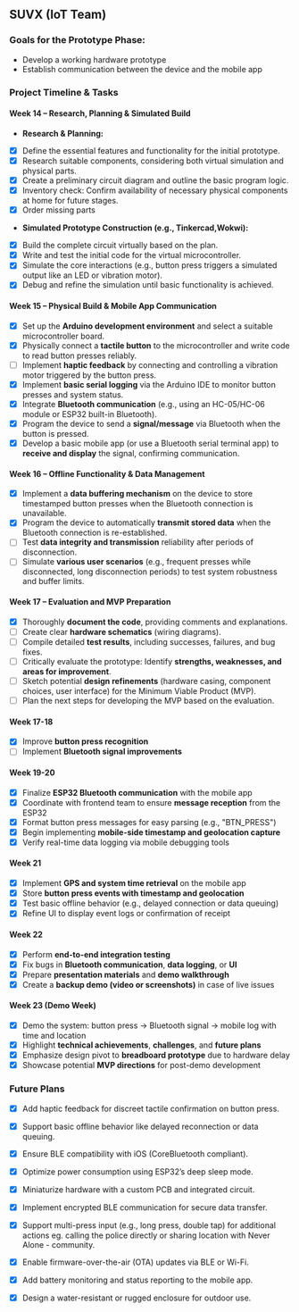 ## SUVX (IoT Team)  
### Goals for the Prototype Phase:  
- Develop a working hardware prototype  
- Establish communication between the device and the mobile app  

### Project Timeline & Tasks

#### **Week 14 – Research, Planning & Simulated Build**

* **Research & Planning:**
 * [x] Define the essential features and functionality for the initial prototype.
 * [x] Research suitable components, considering both virtual simulation and physical parts.
 * [x] Create a preliminary circuit diagram and outline the basic program logic.
 * [x] Inventory check: Confirm availability of necessary physical components at home for future stages.
 * [x] Order missing parts
      
* **Simulated Prototype Construction (e.g., Tinkercad,Wokwi):**
 * [x] Build the complete circuit virtually based on the plan.
 * [x] Write and test the initial code for the virtual microcontroller.
 * [x] Simulate the core interactions (e.g., button press triggers a simulated output like an LED or vibration motor).
 * [x] Debug and refine the simulation until basic functionality is achieved.

#### **Week 15 – Physical Build & Mobile App Communication**
* [x] Set up the **Arduino development environment** and select a suitable microcontroller board.
* [x] Physically connect a **tactile button** to the microcontroller and write code to read button presses reliably.
* [ ] Implement **haptic feedback** by connecting and controlling a vibration motor triggered by the button press.
* [x] Implement **basic serial logging** via the Arduino IDE to monitor button presses and system status.
* [x] Integrate **Bluetooth communication** (e.g., using an HC-05/HC-06 module or ESP32 built-in Bluetooth).
* [x] Program the device to send a **signal/message** via Bluetooth when the button is pressed.
* [x] Develop a basic mobile app (or use a Bluetooth serial terminal app) to **receive and display** the signal, confirming communication.

#### **Week 16 – Offline Functionality & Data Management**
* [x] Implement a **data buffering mechanism** on the device to store timestamped button presses when the Bluetooth connection is unavailable.
* [x] Program the device to automatically **transmit stored data** when the Bluetooth connection is re-established.
* [ ] Test **data integrity and transmission** reliability after periods of disconnection.
* [ ] Simulate **various user scenarios** (e.g., frequent presses while disconnected, long disconnection periods) to test system robustness and buffer limits.

#### **Week 17 – Evaluation and MVP Preparation**

* [x] Thoroughly **document the code**, providing comments and explanations.
* [ ] Create clear **hardware schematics** (wiring diagrams).
* [ ] Compile detailed **test results**, including successes, failures, and bug fixes.
* [ ] Critically evaluate the prototype: Identify **strengths, weaknesses, and areas for improvement**.
* [ ] Sketch potential **design refinements** (hardware casing, component choices, user interface) for the Minimum Viable Product (MVP).
* [ ] Plan the next steps for developing the MVP based on the evaluation.

#### **Week 17-18**
* [x] Improve **button press recognition**
* [ ] Implement **Bluetooth signal improvements**

#### **Week 19-20**
* [x] Finalize **ESP32 Bluetooth communication** with the mobile app
* [x] Coordinate with frontend team to ensure **message reception** from the ESP32
* [x] Format button press messages for easy parsing (e.g., "BTN_PRESS")
* [x] Begin implementing **mobile-side timestamp and geolocation capture**
* [x] Verify real-time data logging via mobile debugging tools

#### **Week 21**
* [x] Implement **GPS and system time retrieval** on the mobile app
* [x] Store **button press events with timestamp and geolocation**
* [x] Test basic offline behavior (e.g., delayed connection or data queuing)
* [x] Refine UI to display event logs or confirmation of receipt

#### **Week 22**

* [x] Perform **end-to-end integration testing**
* [x] Fix bugs in **Bluetooth communication**, **data logging**, or **UI**
* [x] Prepare **presentation materials** and **demo walkthrough**
* [x] Create a **backup demo (video or screenshots)** in case of live issues

#### **Week 23 (Demo Week)**  
* [x] Demo the system: button press → Bluetooth signal → mobile log with time and location  
* [x] Highlight **technical achievements**, **challenges**, and **future plans**  
* [x] Emphasize design pivot to **breadboard prototype** due to hardware delay  
* [x] Showcase potential **MVP directions** for post-demo development

### Future Plans
* [x] Add haptic feedback for discreet tactile confirmation on button press.
* [x] Support basic offline behavior like delayed reconnection or data queuing.
* [x] Ensure BLE compatibility with iOS (CoreBluetooth compliant).
* [x] Optimize power consumption using ESP32’s deep sleep mode.
* [x] Miniaturize hardware with a custom PCB and integrated circuit.
* [x] Implement encrypted BLE communication for secure data transfer.
* [x] Support multi-press input (e.g., long press, double tap) for additional actions eg. calling the police directly or sharing location with Never Alone - community.
* [x] Enable firmware-over-the-air (OTA) updates via BLE or Wi-Fi.
* [x] Add battery monitoring and status reporting to the mobile app.
* [x] Design a water-resistant or rugged enclosure for outdoor use.



